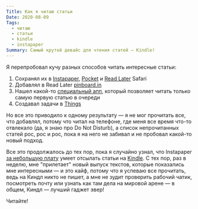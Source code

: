 ```yaml
---
Title: Как я читаю статьи
Date: 2020-08-09
Tags:
  - читаю
  - статьи
  - kindle
  - instapaper
Summary: Самый крутой девайс для чтения статей — Kindle!
---
```


Я перепробовал кучу разных способов читать интересные статьи:

1. Сохранял их в [Instapaper][1], [Pocket][2] и [Read Later][3] Safari
3. Добавлял в Read Later [pinboard.in][4]
4. Нашел какой-то [специальный апп][5], который позволяет читать только самую первую статью в очереди
5. Создавал задачи в [Things][6]

Но все это приводило к одному результату — я не мог прочитать все, что добавлял, потому что читал на телефоне, где меня все время что-то отвлекало (да, я знаю про Do Not Disturb), а список непрочитанных статей рос, рос и рос, пока я на него не забивал и не пробовал какой-то новый подход.

Все это продолжалось до тех пор, пока я случайно узнал, что Instapaper [за небольшую плату][7] умеет отсылать статьи на [Kindle][8]. С тех пор, раз в неделю, мне "прилетает" новый выпуск текстов, которые показались мне интересными — и это кайф, потому что я успеваю все прочитать, ведь на Киндл никто не пишет, а мне не зудит проверить рабочий чатик, посмотреть почту или узнать как там дела на мировой арене — в общем, Киндл — лучший гаджет эвер!

Читайте!

[1]: https://instapaper.com
[2]: https://getpocket.com
[3]: https://support.apple.com/en-us/HT200294
[4]: http://pinboard.in/tour/#later
[5]: https://apps.apple.com/ru/app/reading-queue/id1387881185?l=en
[6]: https://culturedcode.com/things/
[7]: https://www.instapaper.com/premium
[8]: https://www.amazon.com/kindle-paperwhite/